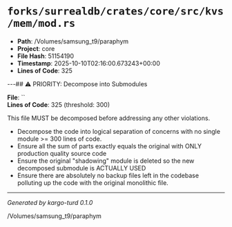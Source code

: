 # `forks/surrealdb/crates/core/src/kvs/mem/mod.rs`

- **Path**: /Volumes/samsung_t9/paraphym
- **Project**: core
- **File Hash**: 51154190  
- **Timestamp**: 2025-10-10T02:16:00.673243+00:00  
- **Lines of Code**: 325

---## ⚠️ PRIORITY: Decompose into Submodules

**File**: ``  
**Lines of Code**: 325 (threshold: 300)

This file MUST be decomposed before addressing any other violations.

- Decompose the code into logical separation of concerns with no single module >= 300 lines of code. 
- Ensure all the sum of parts exactly equals the original with ONLY production quality source code
- Ensure the original "shadowing" module is deleted so the new decomposed submodule is ACTUALLY USED
- Ensure there are absolutely no backup files left in the codebase polluting up the code with the original monolithic file.

------

*Generated by kargo-turd 0.1.0*

/Volumes/samsung_t9/paraphym